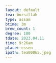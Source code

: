 ```yaml
---
layout: default
tea: borsillah
type: assam
btime: 3m
brew_count: 1
degree: 100
tdate: 2023.04.11
time: 9:26am
place: essen
ipath: tea00065.jpeg
---
```

